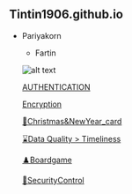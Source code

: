 ## Tintin1906.github.io

- Pariyakorn
  - Fartin

  ![alt text](Img/IMG_8647.jpeg)
  
  [AUTHENTICATION](authentication)
  
  [Encryption](encryption)
  
  [💌Christmas&NewYear_card](Christmas&NewYear_card)

  [⌛Data Quality > Timeliness](dataLatency.md)
  
  [♟️Boardgame](boardgame.md) 

  [🔐SecurityControl](Security_Control.md) 
